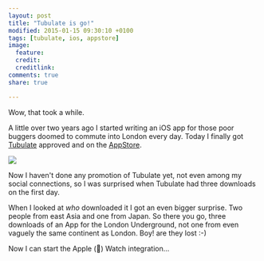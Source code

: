 ```yaml
---
layout: post
title: "Tubulate is go!"
modified: 2015-01-15 09:30:10 +0100
tags: [tubulate, ios, appstore]
image:
  feature: 
  credit: 
  creditlink: 
comments: true
share: true

---
```


Wow, that took a while. 

A little over two years ago I started writing an iOS app for those poor buggers doomed to commute into London every day. Today I finally got [Tubulate](http://www.designedincroxleygreen.com "Visit Tubulate Web Page") approved and on the [AppStore](https://itunes.apple.com/gb/app/tubulate/id965526109?mt=8 "Open the app store to see the app").

<img class="dosShot screenShot"  src="../../images/2015-02-15-tubulate-is-go/ipadAndPhone.png"  />

Now I haven't done any promotion of Tubulate yet, not even among my social connections, so I was surprised when  Tubulate had three downloads on the first day. 

When I looked at _who_ downloaded it I got an even  bigger surprise. Two people from east Asia and one from Japan.  So there you go, three downloads of an App for the London Underground, not one from even vaguely the same continent as London. Boy! are they lost :-)

Now  I can  start the Apple (&#63743;) Watch integration...  

